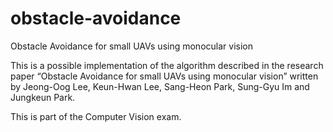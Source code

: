 # obstacle-avoidance
Obstacle Avoidance for small UAVs using monocular vision

This is a possible implementation of the algorithm described in the research paper “Obstacle Avoidance for small UAVs using monocular vision” written by Jeong-Oog Lee, Keun-Hwan Lee, Sang-Heon Park, Sung-Gyu Im and Jungkeun Park.

This is part of the Computer Vision exam.
